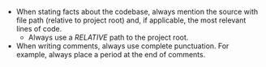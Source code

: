 - When stating facts about the codebase, always mention the source with file
  path (relative to project root) and, if applicable, the most relevant lines
  of code.
  - Always use a *RELATIVE* path to the project root.
- When writing comments, always use complete punctuation. For example, always
  place a period at the end of comments.
